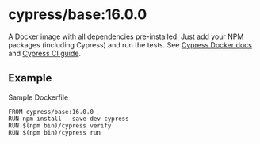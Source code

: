 <!-- WARNING: this file was autogenerated by generate-base-image.js -->
# cypress/base:16.0.0

A Docker image with all dependencies pre-installed.
Just add your NPM packages (including Cypress) and run the tests.
See [Cypress Docker docs](https://on.cypress.io/docker) and
[Cypress CI guide](https://on.cypress.io/ci).

## Example

Sample Dockerfile

```
FROM cypress/base:16.0.0
RUN npm install --save-dev cypress
RUN $(npm bin)/cypress verify
RUN $(npm bin)/cypress run
```
